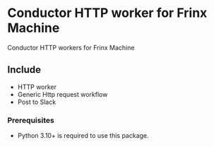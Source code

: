 # Conductor HTTP worker for Frinx Machine

Conductor HTTP workers for Frinx Machine

## Include

- HTTP worker
- Generic Http request workflow
- Post to Slack

### Prerequisites

- Python 3.10+ is required to use this package.


